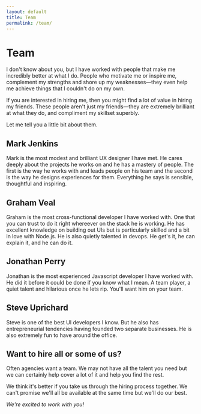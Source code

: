 ```yaml
---
layout: default
title: Team
permalink: /team/
---
```


# Team

I don't know about you, but I have worked with people that make me incredibly better at what I do. People who motivate me or inspire me, complement my strengths and shore up my weaknesses&mdash;they even help me achieve things that I couldn't do on my own.

If you are interested in hiring me, then you might find a lot of value in hiring my friends. These people aren't just my friends&mdash;they are extremely brilliant at what they do, and compliment my skillset superbly.

Let me tell you a little bit about them.

## Mark Jenkins

Mark is the most modest and brilliant UX designer I have met. He cares deeply about the projects he works on and he has a mastery of people. The first is the way he works with and leads people on his team and the second is the way he designs experiences for them. Everything he says is sensible, thoughtful and inspiring.

## Graham Veal

Graham is the most cross-functional developer I have worked with. One that you can trust to do it right whereever on the stack he is working. He has excellent knowledge on building out UIs but is particularly skilled and a bit in love with Node.js. He is also quietly talented in devops. He get's it, he can explain it, and he can do it.

## Jonathan Perry

Jonathan is the most experienced Javascript developer I have worked with. He did it before it could be done if you know what I mean. A team player, a quiet talent and hilarious once he lets rip. You'll want him on your team.

## Steve Uprichard

Steve is one of the best UI developers I know. But he also has entrepreneurial tendencies having founded two separate businesses. He is also extremely fun to have around the office.

## Want to hire all or some of us?

Often agencies want a team. We may not have all the talent you need but we can certainly help cover a lot of it and help you find the rest.

We think it's better if you take us through the hiring process together. We can't promise we'll all be available at the same time but we'll do our best.

*We're excited to work with you!*

<!--

https://stripe.com/blog/bring-your-own-team

-->